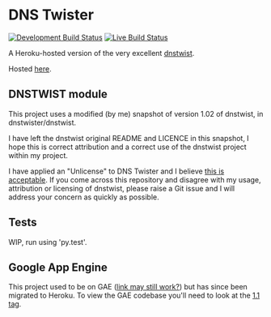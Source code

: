# DNS Twister

[![Development Build Status](https://travis-ci.org/thisismyrobot/dnstwister.svg?branch=master)](https://travis-ci.org/thisismyrobot/dnstwister)
[![Live Build Status](https://travis-ci.org/thisismyrobot/dnstwister.svg?branch=heroku-deploy)](https://travis-ci.org/thisismyrobot/dnstwister)

A Heroku-hosted version of the very excellent
[dnstwist](https://github.com/elceef/dnstwist).

Hosted [here](https://dnstwister.herokuapp.com).

## DNSTWIST module

This project uses a modified (by me) snapshot of version 1.02 of dnstwist, in
dnstwister/dnstwist.

I have left the dnstwist original README and LICENCE in this snapshot, I hope
this is correct attribution and a correct use of the dnstwist project within
my project.

I have applied an "Unlicense" to DNS Twister and I believe
[this is acceptable](http://opensource.stackexchange.com/a/963/3236). If you
come across this repository and disagree with my usage, attribution or
licensing of dnstwist, please raise a Git issue and I will address your
concern as quickly as possible.

## Tests

WIP, run using 'py.test'.

## Google App Engine

This project used to be on GAE
([link may still work?](https://dnstwister.appspot.com)) but has since been
migrated to Heroku. To view the GAE codebase you'll need to look at the
[1.1 tag](https://github.com/thisismyrobot/dnstwister/releases/tag/1.1).
